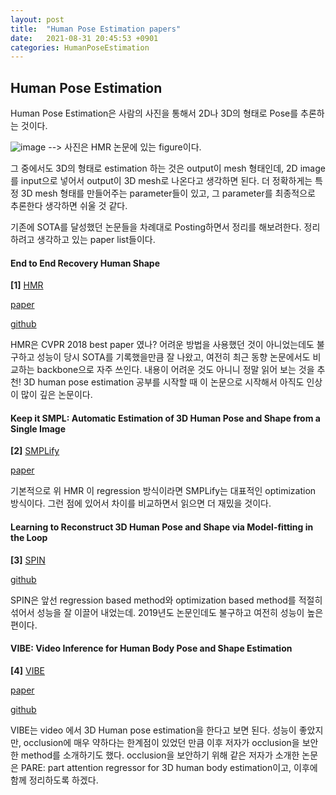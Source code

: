 ```yaml
---
layout: post
title:  "Human Pose Estimation papers"
date:   2021-08-31 20:45:53 +0901
categories: HumanPoseEstimation
---
```


## Human Pose Estimation

Human Pose Estimation은 사람의 사진을 통해서 2D나 3D의 형태로 Pose를 추론하는 것이다. 

![image](https://user-images.githubusercontent.com/42258047/131500581-a79e35bd-3b2c-44b3-8855-301209b728b1.png)
--> 사진은 HMR 논문에 있는 figure이다. 

그 중에서도 3D의 형태로 estimation 하는 것은 output이 mesh 형태인데, 2D image를 input으로 넣어서 output이 3D mesh로 나온다고 생각하면 된다. 
더 정확하게는 특정 3D mesh 형태를 만들어주는 parameter들이 있고, 그 parameter를 최종적으로 추론한다 생각하면 쉬울 것 같다. 



기존에 SOTA를 달성했던 논문들을 차례대로 Posting하면서 정리를 해보려한다.
정리하려고 생각하고 있는 paper list들이다.

#### End to End Recovery Human Shape
__[1]__ [HMR]() 

[paper](https://arxiv.org/abs/1712.06584)

[github](https://github.com/akanazawa/hmr)

HMR은 CVPR 2018 best paper 였나? 어려운 방법을 사용했던 것이 아니었는데도 불구하고 성능이 당시 SOTA를 기록했을만큼 잘 나왔고, 여전히 최근 동향 논문에서도 비교하는 backbone으로 자주 쓰인다. 
내용이 어려운 것도 아니니 정말 읽어 보는 것을 추천! 3D human pose estimation 공부를 시작할 때 이 논문으로 시작해서 아직도 인상이 많이 깊은 논문이다. 

#### Keep it SMPL: Automatic Estimation of 3D Human Pose and Shape from a Single Image
__[2]__ [SMPLify]()

[paper](https://smplify.is.tue.mpg.de/)

기본적으로 위 HMR 이 regression 방식이라면 SMPLify는 대표적인 optimization 방식이다. 그런 점에 있어서 차이를 비교하면서 읽으면 더 재밌을 것이다. 

#### Learning to Reconstruct 3D Human Pose and Shape via Model-fitting in the Loop
__[3]__ [SPIN]()

[github](https://github.com/nkolot/SPIN)

SPIN은 앞선 regression based method와 optimization based method를 적절히 섞어서 성능을 잘 이끌어 내었는데.
2019년도 논문인데도 불구하고 여전히 성능이 높은 편이다. 

#### VIBE: Video Inference for Human Body Pose and Shape Estimation
__[4]__ [VIBE]()

[paper](https://arxiv.org/abs/1912.05656)

[github](https://github.com/mkocabas/VIBE)

VIBE는 video 에서 3D Human pose estimation을 한다고 보면 된다. 성능이 좋았지만, occlusion에 매우 약하다는 한계점이 있었던 만큼 이후 저자가 occlusion을 보안한 method를 소개하기도 했다. 
occlusion을 보안하기 위해 같은 저자가 소개한 논문은 PARE: part attention regressor for 3D human body estimation이고, 이후에 함께 정리하도록 하겠다. 

